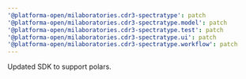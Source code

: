 ```yaml
---
'@platforma-open/milaboratories.cdr3-spectratype': patch
'@platforma-open/milaboratories.cdr3-spectratype.model': patch
'@platforma-open/milaboratories.cdr3-spectratype.test': patch
'@platforma-open/milaboratories.cdr3-spectratype.ui': patch
'@platforma-open/milaboratories.cdr3-spectratype.workflow': patch
---
```


Updated SDK to support polars.
